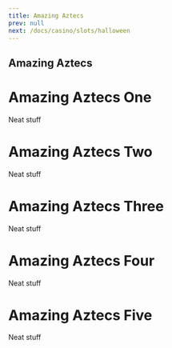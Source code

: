 ```yaml
---
title: Amazing Aztecs
prev: null
next: /docs/casino/slots/halloween
---
```


Amazing Aztecs
------------

# Amazing Aztecs One
Neat stuff

# Amazing Aztecs Two
Neat stuff

# Amazing Aztecs Three
Neat stuff

# Amazing Aztecs Four
Neat stuff

# Amazing Aztecs Five
Neat stuff